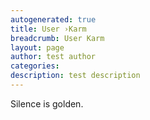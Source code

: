```yaml
---
autogenerated: true
title: User ›Karm
breadcrumb: User Karm
layout: page
author: test author
categories: 
description: test description
---
```


Silence is golden.
